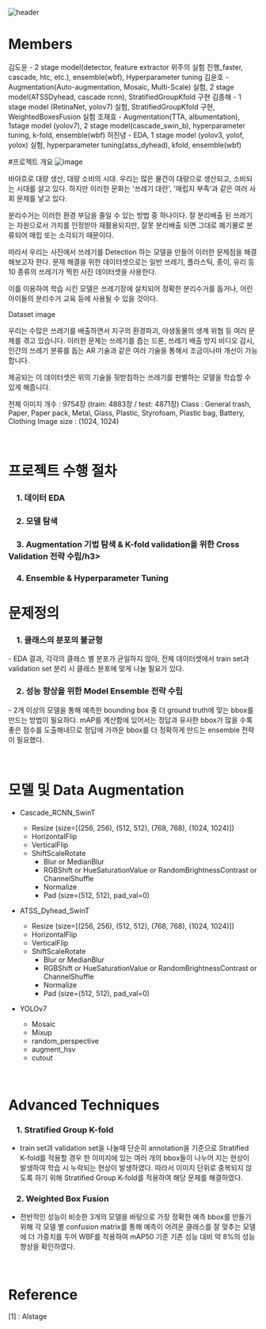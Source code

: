 ![header](https://capsule-render.vercel.app/api?type=rect&color=gradient&text=재활용%20품목%20분류를%20위한%20Object%20Detection&fontSize=30)

# Members
김도윤 - 2 stage model(detector, feature extractor 위주의 실험 진행_faster, cascade, htc, etc.), ensemble(wbf), Hyperparameter tuning
김윤호 - Augmentation(Auto-augmentation, Mosaic, Multi-Scale) 실험, 2 stage model(ATSSDyhead, cascade rcnn), StratifiedGroupKfold 구현
김종해 - 1 stage model (RetinaNet, yolov7) 실험, StratifiedGroupKfold 구현, WeightedBoxesFusion 실험
조재효 - Augmentation(TTA, albumentation), 1stage model (yolov7), 2 stage model(cascade_swin_b), hyperparameter tuning, k-fold, ensemble(wbf)
허진녕 - EDA, 1 stage model (yolov3, yolof, yolox) 실험, hyperparameter tuning(atss_dyhead), kfold, ensemble(wbf)

#프로젝트 개요
![image](https://user-images.githubusercontent.com/39187226/216992364-4e56b8aa-f99c-402a-be29-db7ca5b35313.png)

바야흐로 대량 생산, 대량 소비의 시대. 우리는 많은 물건이 대량으로 생산되고, 소비되는 시대를 살고 있다. 하지만 이러한 문화는 '쓰레기 대란', '매립지 부족'과 같은 여러 사회 문제를 낳고 있다.

분리수거는 이러한 환경 부담을 줄일 수 있는 방법 중 하나이다. 잘 분리배출 된 쓰레기는 자원으로서 가치를 인정받아 재활용되지만, 잘못 분리배출 되면 그대로 폐기물로 분류되어 매립 또는 소각되기 때문이다.

따라서 우리는 사진에서 쓰레기를 Detection 하는 모델을 만들어 이러한 문제점을 해결해보고자 한다. 문제 해결을 위한 데이터셋으로는 일반 쓰레기, 플라스틱, 종이, 유리 등 10 종류의 쓰레기가 찍힌 사진 데이터셋을 사용한다.

이를 이용하여 학습 시킨 모델은 쓰레기장에 설치되어 정확한 분리수거를 돕거나, 어린아이들의 분리수거 교육 등에 사용될 수 있을 것이다.

Dataset
image

우리는 수많은 쓰레기를 배출하면서 지구의 환경파괴, 야생동물의 생계 위협 등 여러 문제를 겪고 있습니다. 이러한 문제는 쓰레기를 줍는 드론, 쓰레기 배출 방지 비디오 감시, 인간의 쓰레기 분류를 돕는 AR 기술과 같은 여러 기술을 통해서 조금이나마 개선이 가능합니다.

제공되는 이 데이터셋은 위의 기술을 뒷받침하는 쓰레기를 판별하는 모델을 학습할 수 있게 해줍니다.

전체 이미지 개수 : 9754장 (train: 4883장 / test: 4871장)
Class : General trash, Paper, Paper pack, Metal, Glass, Plastic, Styrofoam, Plastic bag, Battery, Clothing
Image size : (1024, 1024)

&nbsp;

# 프로젝트 수행 절차
<h3> 1. 데이터 EDA  </h3>
<h3> 2. 모델 탐색  </h3>
<h3> 3. Augmentation 기법 탐색 & K-fold validation을 위한 Cross Validation 전략 수립/h3>
<h3> 4. Ensemble & Hyperparameter Tuning  </h3>


# 문제정의
<h3> 1. 클래스의 분포의 불균형 </h3>  
- EDA 결과, 각각의 클래스 별 분포가 균일하지 않아, 전체 데이터셋에서 train set과 validation set 분리 시 클래스 분포에 맞게 나눌 필요가 있다.
  
<h3> 2. 성능 향상을 위한 Model Ensemble 전략 수립 </h3>
- 2개 이상의 모델을 통해 예측한 bounding box 중 더 ground truth에 맞는 bbox를 만드는 방법이 필요하다. mAP를 계산함에 있어서는 정답과 유사한 bbox가 많을 수록 좋은 점수를 도출해내므로 정답에 가까운 bbox를 더 정확하게 만드는 ensemble 전략이 필요했다.
  
&nbsp;

# 모델 및 Data Augmentation
- Cascade_RCNN_SwinT
  - Resize (size=[(256, 256), (512, 512), (768, 768), (1024, 1024)])
  - HorizontalFlip
  - VerticalFlip
  - ShiftScaleRotate
	- Blur or MedianBlur
	- RGBShift or HueSaturationValue or RandomBrightnessContrast or ChannelShuffle
	- Normalize
	- Pad (size=(512, 512), pad_val=0)
   
- ATSS_Dyhead_SwinT
  - Resize (size=[(256, 256), (512, 512), (768, 768), (1024, 1024)])
  - HorizontalFlip
  - VerticalFlip
  - ShiftScaleRotate
	- Blur or MedianBlur
	- RGBShift or HueSaturationValue or RandomBrightnessContrast or ChannelShuffle
	- Normalize
	- Pad (size=(512, 512), pad_val=0)

- YOLOv7
  - Mosaic
  - Mixup
  - random_perspective
  - augment_hsv
  - cutout
  
&nbsp;  
  
# Advanced Techniques
<h3> 1. Stratified Group K-fold</h3>  

- train set과 validation set을 나눌때 단순히 annotation을 기준으로 Stratified K-fold를 적용할 경우 한 이미지에 있는 여러 개의 bbox들이 나누어 지는 현상이 발생하여 학습 시 누락되는 현상이 발생하였다. 따라서 이미지 단위로 중복되지 않도록 하기 위해 Stratified Group K-fold를 적용하여 해당 문제를 해결하였다.

<h3> 2. Weighted Box Fusion   </h3>  

- 전반적인 성능이 비슷한 3개의 모델을 바탕으로 가장 정확한 예측 bbox를 만들기 위해 각 모델 별 confusion matrix를 통해 예측이 어려운 클래스를 잘 맞추는 모델에 더 가중치를 두어 WBF를 적용하여 mAP50 기준 기존 성능 대비 약 8%의 성능향상을 확인하였다.

&nbsp;
# Reference
<a name="footnote_1">[1]</a>  : AIstage
